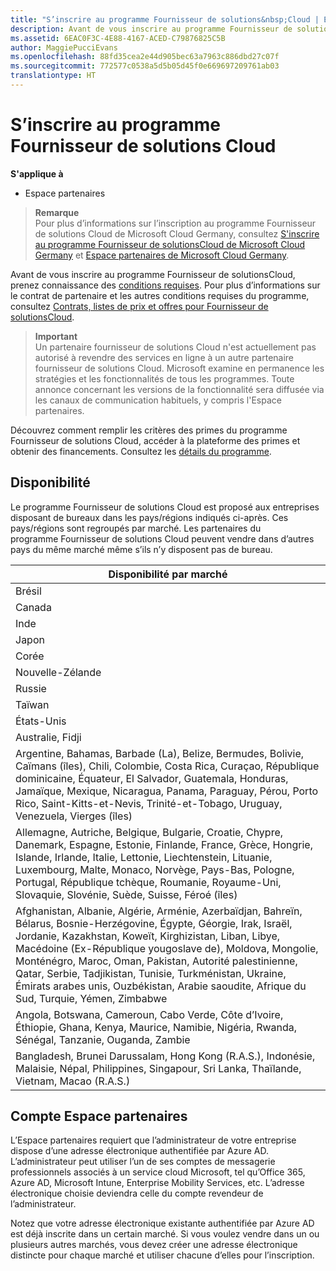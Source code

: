 ```yaml
---
title: "S’inscrire au programme Fournisseur de solutions&nbsp;Cloud | Espace partenaires"
description: Avant de vous inscrire au programme Fournisseur de solutionsCloud, prenez connaissance des conditions requises.
ms.assetid: 6EAC0F3C-4E88-4167-ACED-C79876825C5B
author: MaggiePucciEvans
ms.openlocfilehash: 88fd35cea2e44d905bec63a7963c886dbd27c07f
ms.sourcegitcommit: 772577c0538a5d5b05d45f0e669697209761ab03
translationtype: HT
---
```

# <a name="enroll-in-the-cloud-solution-provider-program"></a>S’inscrire au programme Fournisseur de solutions Cloud

**S'applique à**

-  Espace partenaires

>**Remarque**<br>
Pour plus d’informations sur l’inscription au programme Fournisseur de solutions Cloud de Microsoft Cloud Germany, consultez [S'inscrire au programme Fournisseur de solutionsCloud de Microsoft Cloud Germany](enroll-in-csp-for-microsoft-cloud-germany.md) et [Espace partenaires de Microsoft Cloud Germany](partner-center-for-microsoft-cloud-germany.md).

Avant de vous inscrire au programme Fournisseur de solutionsCloud, prenez connaissance des [conditions requises]( http://go.microsoft.com/fwlink/p/?LinkId=617116). Pour plus d’informations sur le contrat de partenaire et les autres conditions requises du programme, consultez [Contrats, listes de prix et offres pour Fournisseur de solutionsCloud](csp-documents-and-learning-resources.md). 

>**Important**<br>
Un partenaire fournisseur de solutions Cloud n'est actuellement pas autorisé à revendre des services en ligne à un autre partenaire fournisseur de solutions Cloud. Microsoft examine en permanence les stratégies et les fonctionnalités de tous les programmes. Toute annonce concernant les versions de la fonctionnalité sera diffusée via les canaux de communication habituels, y compris l'Espace partenaires.  

Découvrez comment remplir les critères des primes du programme Fournisseur de solutions Cloud, accéder à la plateforme des primes et obtenir des financements. Consultez les [détails du programme](https://go.microsoft.com/fwlink/?linkid=831533).

## <a href="" id="markets"></a>Disponibilité


Le programme Fournisseur de solutions Cloud est proposé aux entreprises disposant de bureaux dans les pays/régions indiqués ci-après. Ces pays/régions sont regroupés par marché. Les partenaires du programme&nbsp;Fournisseur de solutions Cloud peuvent vendre dans d’autres pays du même marché même s’ils n’y disposent pas de bureau.

| Disponibilité par marché                                                                                                                                                                                                                                                                                                                                                                                                                 |
|----------------------------------------------------------------------------------------------------------------------------------------------------------------------------------------------------------------------------------------------------------------------------------------------------------------------------------------------------------------------------------------------------------------------------------------|
| Brésil                                                                                                                                                                                                                                                                                                                                                                                                                                 |
| Canada                                                                                                                                                                                                                                                                                                                                                                                                                                 |
| Inde                                                                                                                                                                                                                                                                                                                                                                                                                                  |
| Japon                                                                                                                                                                                                                                                                                                                                                                                                                                  |
| Corée                                                                                                                                                                                                                                                                                                                                                                                                                                  |
| Nouvelle-Zélande                                                                                                                                                                                                                                                                                                                                                                                                                            |
| Russie                                                                                                                                                                                                                                                                                                                                                                                                                                 |
| Taïwan                                                                                                                                                                                                                                                                                                                                                                                                                                 |
| États-Unis                                                                                                                                                                                                                                                                                                                                                                                                                          |
| Australie, Fidji                                                                                                                                                                                                                                                                                                                                                                                                                        |
| Argentine, Bahamas, Barbade (La), Belize, Bermudes, Bolivie, Caïmans (îles), Chili, Colombie, Costa Rica, Curaçao, République dominicaine, Équateur, El Salvador, Guatemala, Honduras, Jamaïque, Mexique, Nicaragua, Panama, Paraguay, Pérou, Porto Rico, Saint-Kitts-et-Nevis, Trinité-et-Tobago, Uruguay, Venezuela, Vierges (îles)                                                                                                           |
| Allemagne, Autriche, Belgique, Bulgarie, Croatie, Chypre, Danemark, Espagne, Estonie, Finlande, France, Grèce, Hongrie, Islande, Irlande, Italie, Lettonie, Liechtenstein, Lituanie, Luxembourg, Malte, Monaco, Norvège, Pays-Bas, Pologne, Portugal, République tchèque, Roumanie, Royaume-Uni, Slovaquie, Slovénie, Suède, Suisse, Féroé (îles)                                                                                          |
| Afghanistan, Albanie, Algérie, Arménie, Azerbaïdjan, Bahreïn, Bélarus, Bosnie-Herzégovine, Égypte, Géorgie, Irak, Israël, Jordanie, Kazakhstan, Koweït, Kirghizistan, Liban, Libye, Macédoine (Ex-République yougoslave de), Moldova, Mongolie, Monténégro, Maroc, Oman, Pakistan, Autorité palestinienne, Qatar, Serbie, Tadjikistan, Tunisie, Turkménistan, Ukraine, Émirats arabes unis, Ouzbékistan, Arabie saoudite, Afrique du Sud, Turquie, Yémen, Zimbabwe |
| Angola, Botswana, Cameroun, Cabo Verde, Côte d’Ivoire, Éthiopie, Ghana, Kenya, Maurice, Namibie, Nigéria, Rwanda, Sénégal, Tanzanie, Ouganda, Zambie                                                                                                                                                                                                                                                                                  |
| Bangladesh, Brunei Darussalam, Hong Kong (R.A.S.), Indonésie, Malaisie, Népal, Philippines, Singapour, Sri Lanka, Thaïlande, Vietnam, Macao (R.A.S.)                                                                                                                                                                                                                                                                                              |

 

## <a name="partner-center-account"></a>Compte Espace partenaires


L’Espace partenaires requiert que l’administrateur de votre entreprise dispose d’une adresse électronique authentifiée par Azure&nbsp;AD. L’administrateur peut utiliser l’un de ses comptes de messagerie professionnels associés à un service cloud Microsoft, tel qu’Office&nbsp;365, Azure&nbsp;AD, Microsoft&nbsp;Intune, Enterprise Mobility Services, etc. L’adresse électronique choisie deviendra celle du compte revendeur de l’administrateur.

Notez que votre adresse électronique existante authentifiée par Azure&nbsp;AD est déjà inscrite dans un certain marché. Si vous voulez vendre dans un ou plusieurs autres marchés, vous devez créer une adresse électronique distincte pour chaque marché et utiliser chacune d’elles pour l’inscription.

 

 



